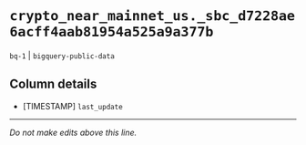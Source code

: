 # `crypto_near_mainnet_us._sbc_d7228ae6acff4aab81954a525a9a377b`
`bq-1` | `bigquery-public-data`

## Column details
* [TIMESTAMP] `last_update`

-------------------------------------------------------------------------------
*Do not make edits above this line.*
